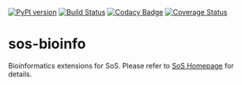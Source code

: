 [![PyPI version](https://badge.fury.io/py/sos-bioinfo.svg)](https://badge.fury.io/py/sos-bioinfo)
[![Build Status](https://travis-ci.org/vatlab/sos-bioinfo.svg?branch=master)](https://travis-ci.org/vatlab/sos-bioinfo)
[![Codacy Badge](https://api.codacy.com/project/badge/Grade/6bfa650c4f1f4db1a96f010a6c30b4f5)](https://www.codacy.com/app/BoPeng/sos-bioinfo?utm_source=github.com&amp;utm_medium=referral&amp;utm_content=vatlab/sos-bioinfo&amp;utm_campaign=Badge_Grade)
[![Coverage Status](https://coveralls.io/repos/github/vatlab/sos-bioinfo/badge.svg)](https://coveralls.io/github/vatlab/sos-bioinfo)

# sos-bioinfo
Bioinformatics extensions for SoS. Please refer to [SoS Homepage](http://vatlab.github.io/SoS/) for details.

